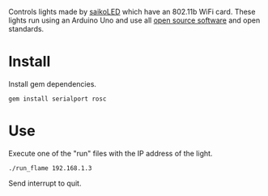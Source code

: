Controls lights made by [saikoLED](http://saikoled.com/) which have an 802.11b WiFi card. These
lights run using an Arduino Uno and use all [open source
software](http://github.com/saikoLED/saiko5) and open standards.

# Install

Install gem dependencies.

`gem install serialport rosc`

# Use

Execute one of the "run" files with the IP address of the light.

`./run_flame 192.168.1.3`

Send interrupt to quit.
